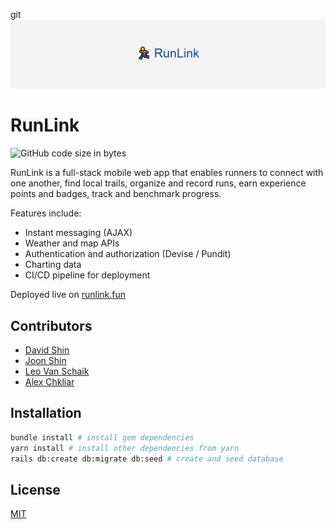 git![](./app/assets/images/RunLink.png)
# RunLink
![GitHub code size in bytes](https://img.shields.io/github/languages/code-size/alexchkliar/runlink)

RunLink is a full-stack mobile web app that enables runners to connect with one another, find local trails, organize and record runs, earn experience points and badges, track and benchmark progress.

Features include:
- Instant messaging (AJAX)
- Weather and map APIs
- Authentication and authorization (Devise / Pundit)
- Charting data
- CI/CD pipeline for deployment

Deployed live on [runlink.fun](https://runlink.fun)

## Contributors
- [David Shin](https://github.com/DavidShin0413)
- [Joon Shin](https://github.com/JoonHoShin2021)
- [Leo Van Schaik](https://github.com/leonardo-vanschaik)
- [Alex Chkliar](https://github.com/alexchkliar)

## Installation

``` bash
bundle install # install gem dependencies
yarn install # install other dependencies from yarn
rails db:create db:migrate db:seed # create and seed database
```

## License
[MIT](https://choosealicense.com/licenses/mit/)
